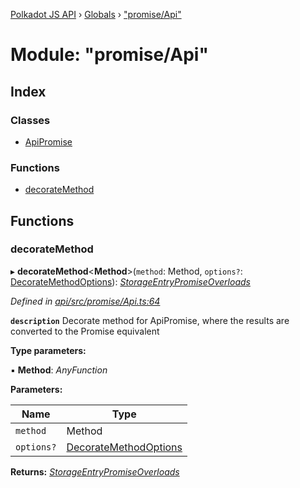 [Polkadot JS API](../README.md) › [Globals](../globals.md) › ["promise/Api"](_promise_api_.md)

# Module: "promise/Api"

## Index

### Classes

* [ApiPromise](../classes/_promise_api_.apipromise.md)

### Functions

* [decorateMethod](_promise_api_.md#decoratemethod)

## Functions

###  decorateMethod

▸ **decorateMethod**<**Method**>(`method`: Method, `options?`: [DecorateMethodOptions](../interfaces/_types_base_.decoratemethodoptions.md)): *[StorageEntryPromiseOverloads](../interfaces/_types_storage_.storageentrypromiseoverloads.md)*

*Defined in [api/src/promise/Api.ts:64](https://github.com/polkadot-js/api/blob/53d081df65/packages/api/src/promise/Api.ts#L64)*

**`description`** Decorate method for ApiPromise, where the results are converted to the Promise equivalent

**Type parameters:**

▪ **Method**: *AnyFunction*

**Parameters:**

Name | Type |
------ | ------ |
`method` | Method |
`options?` | [DecorateMethodOptions](../interfaces/_types_base_.decoratemethodoptions.md) |

**Returns:** *[StorageEntryPromiseOverloads](../interfaces/_types_storage_.storageentrypromiseoverloads.md)*
